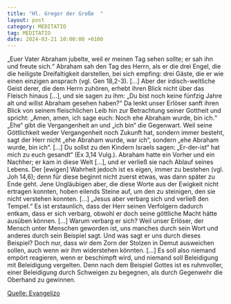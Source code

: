 ```yaml
---
title: "Hl. Gregor der Große  "
layout: post
category: MEDITATIO
tag: MEDITATIO
date: 2024-03-21 10:00:00 +0100
---
```

„Euer Vater Abraham jubelte, weil er meinen Tag sehen sollte; er sah ihn und freute sich.“ Abraham sah den Tag des Herrn, als er die drei Engel, die die heiligste Dreifaltigkeit darstellen, bei sich empfing: drei Gäste, die er wie einen einzigen ansprach (vgl. Gen 18,2-3). [...] Aber der irdisch-weltliche Geist derer, die dem Herrn zuhören, erhebt ihren Blick nicht über das Fleisch hinaus [.<!--more-->..], und sie sagen zu ihm: „Du bist noch keine fünfzig Jahre alt und willst Abraham gesehen haben?“ Da lenkt unser Erlöser sanft ihren Blick von seinem fleischlichen Leib hin zur Betrachtung seiner Gottheit und spricht: „Amen, amen, ich sage euch: Noch ehe Abraham wurde, bin ich.“ „Ehe“ gibt die Vergangenheit an und „ich bin“ die Gegenwart. Weil seine Göttlichkeit weder Vergangenheit noch Zukunft hat, sondern immer besteht, sagt der Herr nicht „ehe Abraham wurde, war ich“, sondern „ehe Abraham wurde, bin ich“. […] Du sollst zu den Kindern Israels sagen: „Er-der-ist“ hat mich zu euch gesandt“ (Ex 3,14 Vulg.).
Abraham hatte ein Vorher und ein Nachher; er kam in diese Welt [...], und er verließ sie nach Ablauf seines Lebens. Der [ewigen] Wahrheit jedoch ist es eigen, immer zu bestehen (vgl. Joh 14,6); denn für diese beginnt nicht zuerst etwas, was dann später zu Ende geht. Jene Ungläubigen aber, die diese Worte aus der Ewigkeit nicht ertragen konnten, hoben eilends Steine auf, um den zu steinigen, den sie nicht verstehen konnten. [...]
„Jesus aber verbarg sich und verließ den Tempel.“ Es ist erstaunlich, dass der Herr seinen Verfolgern dadurch entkam, dass er sich verbarg, obwohl er doch seine göttliche Macht hätte ausüben können. [...] Warum verbarg er sich? Weil unser Erlöser, der Mensch unter Menschen geworden ist, uns manches durch sein Wort und anderes durch sein Beispiel sagt. Und was sagt er uns durch dieses Beispiel? Doch nur, dass wir dem Zorn der Stolzen in Demut ausweichen sollen, auch wenn wir ihm widerstehen könnten. [...] Es soll also niemand empört reagieren, wenn er beschimpft wird, und niemand soll Beleidigung mit Beleidigung vergelten. Denn nach dem Beispiel Gottes ist es ruhmvoller, einer Beleidigung durch Schweigen zu begegnen, als durch Gegenwehr die Oberhand zu gewinnen. 



[Quelle: Evangelizo](https://evangeliumtagfuertag.org/DE/gospel)